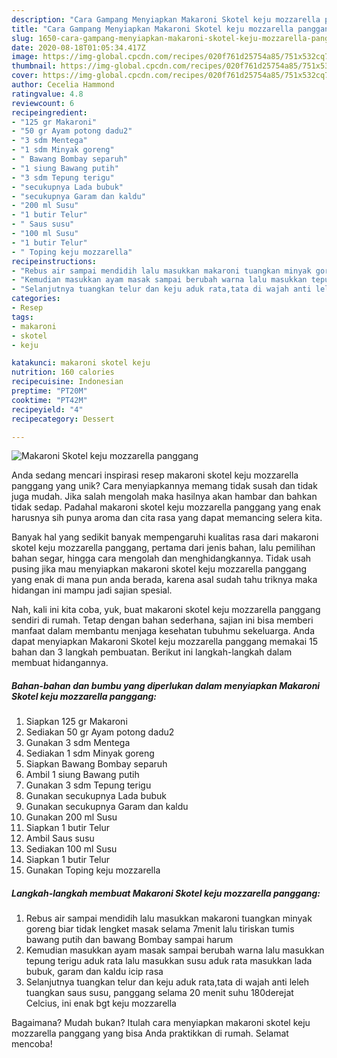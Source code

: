 ```yaml
---
description: "Cara Gampang Menyiapkan Makaroni Skotel keju mozzarella panggang yang Menggugah Selera"
title: "Cara Gampang Menyiapkan Makaroni Skotel keju mozzarella panggang yang Menggugah Selera"
slug: 1650-cara-gampang-menyiapkan-makaroni-skotel-keju-mozzarella-panggang-yang-menggugah-selera
date: 2020-08-18T01:05:34.417Z
image: https://img-global.cpcdn.com/recipes/020f761d25754a85/751x532cq70/makaroni-skotel-keju-mozzarella-panggang-foto-resep-utama.jpg
thumbnail: https://img-global.cpcdn.com/recipes/020f761d25754a85/751x532cq70/makaroni-skotel-keju-mozzarella-panggang-foto-resep-utama.jpg
cover: https://img-global.cpcdn.com/recipes/020f761d25754a85/751x532cq70/makaroni-skotel-keju-mozzarella-panggang-foto-resep-utama.jpg
author: Cecelia Hammond
ratingvalue: 4.8
reviewcount: 6
recipeingredient:
- "125 gr Makaroni"
- "50 gr Ayam potong dadu2"
- "3 sdm Mentega"
- "1 sdm Minyak goreng"
- " Bawang Bombay separuh"
- "1 siung Bawang putih"
- "3 sdm Tepung terigu"
- "secukupnya Lada bubuk"
- "secukupnya Garam dan kaldu"
- "200 ml Susu"
- "1 butir Telur"
- " Saus susu"
- "100 ml Susu"
- "1 butir Telur"
- " Toping keju mozzarella"
recipeinstructions:
- "Rebus air sampai mendidih lalu masukkan makaroni tuangkan minyak goreng biar tidak lengket masak selama 7menit lalu tiriskan tumis bawang putih dan bawang Bombay sampai harum"
- "Kemudian masukkan ayam masak sampai berubah warna lalu masukkan tepung terigu aduk rata lalu masukkan susu aduk rata masukkan lada bubuk, garam dan kaldu icip rasa"
- "Selanjutnya tuangkan telur dan keju aduk rata,tata di wajah anti leleh tuangkan saus susu, panggang selama 20 menit suhu 180derejat Celcius, ini enak bgt keju mozzarella"
categories:
- Resep
tags:
- makaroni
- skotel
- keju

katakunci: makaroni skotel keju 
nutrition: 160 calories
recipecuisine: Indonesian
preptime: "PT20M"
cooktime: "PT42M"
recipeyield: "4"
recipecategory: Dessert

---
```



![Makaroni Skotel keju mozzarella panggang](https://img-global.cpcdn.com/recipes/020f761d25754a85/751x532cq70/makaroni-skotel-keju-mozzarella-panggang-foto-resep-utama.jpg)

Anda sedang mencari inspirasi resep makaroni skotel keju mozzarella panggang yang unik? Cara menyiapkannya memang tidak susah dan tidak juga mudah. Jika salah mengolah maka hasilnya akan hambar dan bahkan tidak sedap. Padahal makaroni skotel keju mozzarella panggang yang enak harusnya sih punya aroma dan cita rasa yang dapat memancing selera kita.

Banyak hal yang sedikit banyak mempengaruhi kualitas rasa dari makaroni skotel keju mozzarella panggang, pertama dari jenis bahan, lalu pemilihan bahan segar, hingga cara mengolah dan menghidangkannya. Tidak usah pusing jika mau menyiapkan makaroni skotel keju mozzarella panggang yang enak di mana pun anda berada, karena asal sudah tahu triknya maka hidangan ini mampu jadi sajian spesial.




Nah, kali ini kita coba, yuk, buat makaroni skotel keju mozzarella panggang sendiri di rumah. Tetap dengan bahan sederhana, sajian ini bisa memberi manfaat dalam membantu menjaga kesehatan tubuhmu sekeluarga. Anda dapat menyiapkan Makaroni Skotel keju mozzarella panggang memakai 15 bahan dan 3 langkah pembuatan. Berikut ini langkah-langkah dalam membuat hidangannya.

<!--inarticleads1-->

##### Bahan-bahan dan bumbu yang diperlukan dalam menyiapkan Makaroni Skotel keju mozzarella panggang:

1. Siapkan 125 gr Makaroni
1. Sediakan 50 gr Ayam potong dadu2
1. Gunakan 3 sdm Mentega
1. Sediakan 1 sdm Minyak goreng
1. Siapkan  Bawang Bombay separuh
1. Ambil 1 siung Bawang putih
1. Gunakan 3 sdm Tepung terigu
1. Gunakan secukupnya Lada bubuk
1. Gunakan secukupnya Garam dan kaldu
1. Gunakan 200 ml Susu
1. Siapkan 1 butir Telur
1. Ambil  Saus susu
1. Sediakan 100 ml Susu
1. Siapkan 1 butir Telur
1. Gunakan  Toping keju mozzarella




<!--inarticleads2-->

##### Langkah-langkah membuat Makaroni Skotel keju mozzarella panggang:

1. Rebus air sampai mendidih lalu masukkan makaroni tuangkan minyak goreng biar tidak lengket masak selama 7menit lalu tiriskan tumis bawang putih dan bawang Bombay sampai harum
1. Kemudian masukkan ayam masak sampai berubah warna lalu masukkan tepung terigu aduk rata lalu masukkan susu aduk rata masukkan lada bubuk, garam dan kaldu icip rasa
1. Selanjutnya tuangkan telur dan keju aduk rata,tata di wajah anti leleh tuangkan saus susu, panggang selama 20 menit suhu 180derejat Celcius, ini enak bgt keju mozzarella




Bagaimana? Mudah bukan? Itulah cara menyiapkan makaroni skotel keju mozzarella panggang yang bisa Anda praktikkan di rumah. Selamat mencoba!

